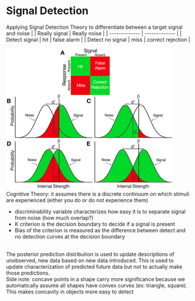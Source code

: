 # Signal Detection
Applying Signal Detection Theory to differentiate between a target signal and noise
|               | Really signal | Really noise |
| ------------- | ------------- |
| Detect signal    | hit | false alarm |
| Detect no signal | miss | correct rejection |

![Signal Detection Theory Chart](images/signalDetectionImage.jpg)
Cognitive Theory: it assumes there is a discrete continuum on which stimuli are experienced (either you do or do not experience them)
- discriminability variable characterizes how easy it is to separate signal from noise (how much overlap?) 
- K criterion is the decision boundary to decide if a signal is present
- Bias of the criterion is measured as the difference between detect and no detection curves at the decision boundary
<br/>
The posterior prediction distribution is used to update descriptions of unobserved, new data based on new data introduced. This is 
used to update characterization of predicted future data but not to actually make those predictions.
<br/>
Side note: concave points in a shape carry more significance because we automatically assume all shapes have convex curves (ex: triangle, square).
This makes concavity in objects more easy to detect